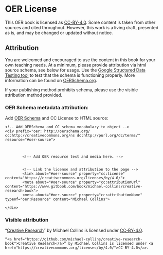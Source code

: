 # OER License

This OER book is licensed as [CC-BY-4.0](https://creativecommons.org/licenses/by/4.0/). Some content is taken from other sources and cited throughout. However, this work is a living draft, presented as is, and may be changed or updated without notice.

## Attribution

You are welcomed and encouraged to use the content in this book for your own teaching needs.  At a minimum, please provide attribution via html source schema, see below for usage. Use the [Google Structured Data Testing tool](https://search.google.com/structured-data/testing-tool/u/0/) to test that the schema is functioning properly. More information can be found on [OERSchema.org](http://oerschema.org).

If your publishing method prohibits schema, please use the visible attribution method provided.

### OER Schema metadata attribution:

Add [OER Schema](http://oerschema.org) and CC License to HTML source:

```
<!-- Add OERSchema and CC schema vocabulary to object -->
<div prefix="oer: http://oerschema.org/ cc:http://creativecommons.org/ns dc:http://purl.org/dc/terms/" resource="#oer-source">



        <!-- Add OER resource text and media here. -->


        <!-- Link the license and attribution to the page -->
        <link about="#oer-source" property="cc:license" content="https://creativecommons.org/licenses/by/4.0/">
        <meta about="#oer-source" property="cc:attributionUrl" content="https://www.gitbook.com/book/michael-collins/creative-research-book">
        <meta about="#oer-source" property="cc:attributionName" typeof="oer:Resource" content="Michael Collins">

</div>
```

### Visible attribution

“[Creative Research](https://www.github.com/book/michael-collins/creative-research-book/details)” by Michael Collins is licensed under [CC-BY-4.0](https://creativecommons.org/licenses/by/4.0/).

`“<a href="https://github.com/michael-collins/creative-research-book">Creative Research</a>” by Michael Collins is licensed under <a href="https://creativecommons.org/licenses/by/4.0/">CC-BY-4.0</a>.`

